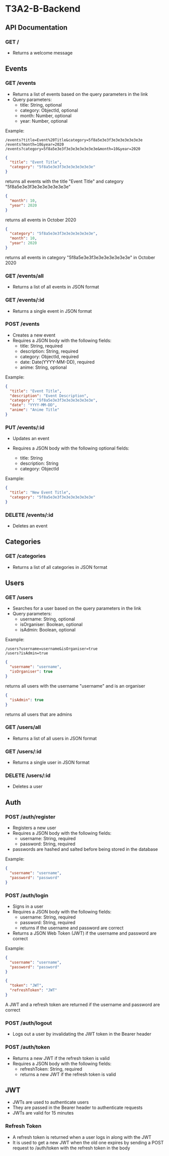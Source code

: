 # T3A2-B-Backend

## API Documentation

### GET /
- Returns a welcome message

## Events

### GET /events

- Returns a list of events based on the query parameters in the link
- Query parameters:
  - title: String, optional
  - category: ObjectId, optional
  - month: Number, optional
  - year: Number, optional

Example:
```
/events?title=Event%20Title&category=5f8a5e3e3f3e3e3e3e3e3e3e
/events?month=10&year=2020
/events?category=5f8a5e3e3f3e3e3e3e3e3e3e&month=10&year=2020
```

```JSON
{
  "title": "Event Title",
  "category": "5f8a5e3e3f3e3e3e3e3e3e3e"
}
``` 
returns all events with the title "Event Title" and category "5f8a5e3e3f3e3e3e3e3e3e3e"

```JSON
{
  "month": 10,
  "year": 2020
}
```
returns all events in October 2020

```JSON
{
  "category": "5f8a5e3e3f3e3e3e3e3e3e3e",
  "month": 10,
  "year": 2020
}
```
returns all events in category "5f8a5e3e3f3e3e3e3e3e3e3e" in October 2020

### GET /events/all

- Returns a list of all events in JSON format

### GET /events/:id

- Returns a single event in JSON format

### POST /events

- Creates a new event
- Requires a JSON body with the following fields:
  - title: String, required
  - description: String, required
  - category: ObjectId, required
  - date: Date(YYYY-MM-DD), required
  - anime: String, optional

Example:
```json
{
  "title": "Event Title",
  "description": "Event Description",
  "category": "5f8a5e3e3f3e3e3e3e3e3e3e",
  "date": "YYYY-MM-DD",
  "anime": "Anime Title"
}
```

### PUT /events/:id

- Updates an event

- Requires a JSON body with the following optional fields:
  - title: String
  - description: String
  - category: ObjectId

Example:
```json
{
  "title": "New Event Title", 
  "category": "5f8a5e3e3f3e3e3e3e3e3e3e"
}
```

### DELETE /events/:id

- Deletes an event

## Categories

### GET /categories

- Returns a list of all categories in JSON format

## Users

### GET /users

- Searches for a user based on the query parameters in the link
- Query parameters:
  - username: String, optional
  - isOrganiser: Boolean, optional
  - isAdmin: Boolean, optional

Example:
```
/users?username=username&isOrganiser=true
/users?isAdmin=true
```

```JSON
{
  "username": "username",
  "isOrganiser": true
}
```
returns all users with the username "username" and is an organiser

```JSON
{
  "isAdmin": true
}
```
returns all users that are admins

### GET /users/all

- Returns a list of all users in JSON format

### GET /users/:id

- Returns a single user in JSON format

### DELETE /users/:id

- Deletes a user

## Auth

### POST /auth/register

- Registers a new user
- Requires a JSON body with the following fields:
  - username: String, required
  - password: String, required
- passwords are hashed and salted before being stored in the database

Example:
```json
{
  "username": "username",
  "password": "password"
}
```

### POST /auth/login

- Signs in a user
- Requires a JSON body with the following fields:
  - username: String, required
  - password: String, required
  - returns if the username and password are correct
- Returns a JSON Web Token (JWT) if the username and password are correct

Example:
```json
{
  "username": "username",
  "password": "password"
}
```

```json
{
  "token": "JWT",
  "refreshToken": "JWT"
}
```
A JWT and a refresh token are returned if the username and password are correct

### POST /auth/logout

- Logs out a user by invalidating the JWT token in the Bearer header

### POST /auth/token

- Returns a new JWT if the refresh token is valid
- Requires a JSON body with the following fields:
  - refreshToken: String, required
  - returns a new JWT if the refresh token is valid

## JWT 

- JWTs are used to authenticate users
- They are passed in the Bearer header to authenticate requests
- JWTs are valid for 15 minutes

### Refresh Token

- A refresh token is returned when a user logs in along with the JWT
- It is used to get a new JWT when the old one expires by sending a POST request to /auth/token with the refresh token in the body
